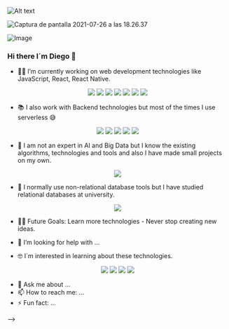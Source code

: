 ![Alt text](/Users/falque/Desktop/pantall99.png?raw=true "Optional Title")

![Captura de pantalla 2021-07-26 a las 18.26.37](/Users/falque/Desktop/pantall99.png)

![Image](/Users/falque/Desktop/pantall99.png?raw=true)


### Hi there I´m Diego 👋

- 👨‍💻 I’m currently working on web development technologies like JavaScript, React, React Native.

<p align="center">
  <img src="https://img.shields.io/badge/JavaScript-F7DF1E?style=for-the-badge&logo=javascript&logoColor=black">
  <img src="https://img.shields.io/badge/TypeScript-007ACC?style=for-the-badge&logo=typescript&logoColor=white">
  <img src="https://img.shields.io/badge/CSS3-1572B6?style=for-the-badge&logo=css3&logoColor=white">
  <img src="https://img.shields.io/badge/Sass-CC6699?style=for-the-badge&logo=sass&logoColor=white">
  <img src="https://img.shields.io/badge/React-20232A?style=for-the-badge&logo=react&logoColor=61DAFB">
  <img src="https://img.shields.io/badge/React_Native-20232A?style=for-the-badge&logo=react&logoColor=61DAFB">
  <img src="https://img.shields.io/badge/Gatsby-663399?style=for-the-badge&logo=gatsby&logoColor=white">
</p>

- 📚 I also work with Backend technologies but most of the times I use serverless 😅

<p align="center">
  <img src="https://img.shields.io/badge/Node.js-43853D?style=for-the-badge&logo=node.js&logoColor=white">
  <img src="https://img.shields.io/badge/Netlify-00C7B7?style=for-the-badge&logo=netlify&logoColor=white">
  <img src="https://img.shields.io/badge/Heroku-430098?style=for-the-badge&logo=heroku&logoColor=white">
  <img src="https://img.shields.io/badge/Amazon_AWS-232F3E?style=for-the-badge&logo=amazon-aws&logoColor=white">
  <img src="https://img.shields.io/badge/Google_Cloud-4285F4?style=for-the-badge&logo=google-cloud&logoColor=white">
</p>

- 🧠 I am not an expert in AI and Big Data but I know the existing algorithms, technologies and tools and also I have made small projects on my own.
<p align="center">
  <img src="https://img.shields.io/badge/Python-14354C?style=for-the-badge&logo=python&logoColor=white">
</p>

- 💾 I normally use non-relational database tools but I have studied relational databases at university.

<p align="center">
  <img src="https://img.shields.io/badge/MongoDB-4EA94B?style=for-the-badge&logo=mongodb&logoColor=white">
</p>


- 💪🏼 Future Goals: Learn more technologies - Never stop creating new ideas.


- 🤔 I’m looking for help with ...
- 🤓 I´m interested in learning about these technologies.
<p align="center">
  <img src="https://img.shields.io/badge/Swift-FA7343?style=for-the-badge&logo=swift&logoColor=white">
  <img src="https://img.shields.io/badge/Kotlin-0095D5?&style=for-the-badge&logo=kotlin&logoColor=white">
  <img src="https://img.shields.io/badge/Go-00ADD8?style=for-the-badge&logo=go&logoColor=white">
  <img src="https://img.shields.io/badge/Elixir-4B275F?style=for-the-badge&logo=elixir&logoColor=white">
</p>

- 💬 Ask me about ...
- 📫 How to reach me: ...
- ⚡  Fun fact: ...



-->

<br></br>




